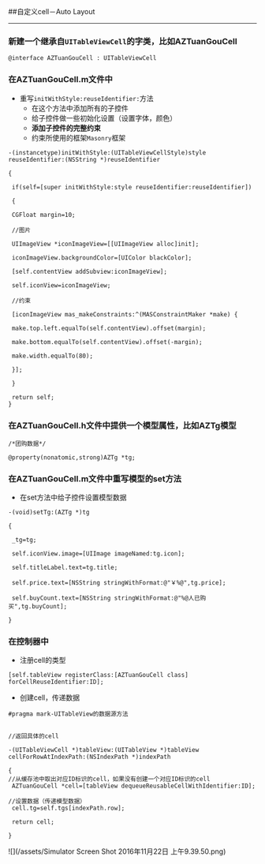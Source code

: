 ##自定义cell－Auto Layout

---

### 新建一个继承自`UITableViewCell`的字类，比如AZTuanGouCell

```objc
@interface AZTuanGouCell : UITableViewCell

```

### 在AZTuanGouCell.m文件中

* 重写`initWithStyle:reuseIdentifier:`方法
  * 在这个方法中添加所有的子控件
  * 给子控件做一些初始化设置（设置字体，颜色）
  * **添加子控件的完整约束**
  - 约束所使用的框架`Masonry`框架


```objc
-(instancetype)initWithStyle:(UITableViewCellStyle)style reuseIdentifier:(NSString *)reuseIdentifier

{

 if(self=[super initWithStyle:style reuseIdentifier:reuseIdentifier])

 {

 CGFloat margin=10;

 //图片

 UIImageView *iconImageView=[[UIImageView alloc]init];

 iconImageView.backgroundColor=[UIColor blackColor];

 [self.contentView addSubview:iconImageView];

 self.iconView=iconImageView;

 //约束

 [iconImageView mas_makeConstraints:^(MASConstraintMaker *make) {

 make.top.left.equalTo(self.contentView).offset(margin);

 make.bottom.equalTo(self.contentView).offset(-margin);

 make.width.equalTo(80);

 }];

 }

 return self;
}

```

### 在AZTuanGouCell.h文件中提供一个模型属性，比如AZTg模型

```objc
/*团购数据*/

@property(nonatomic,strong)AZTg *tg;

```

### 在AZTuanGouCell.m文件中重写模型的set方法

* 在set方法中给子控件设置模型数据

```objc
-(void)setTg:(AZTg *)tg

{

 _tg=tg;

 self.iconView.image=[UIImage imageNamed:tg.icon];

 self.titleLabel.text=tg.title;

 self.price.text=[NSString stringWithFormat:@"￥%@",tg.price];

 self.buyCount.text=[NSString stringWithFormat:@"%@人已购买",tg.buyCount];

}

```

### 在控制器中

* 注册cell的类型

```objc
[self.tableView registerClass:[AZTuanGouCell class] forCellReuseIdentifier:ID];

```

* 创建cell，传递数据

```objc
#pragma mark-UITableView的数据源方法


//返回具体的cell

-(UITableViewCell *)tableView:(UITableView *)tableView cellForRowAtIndexPath:(NSIndexPath *)indexPath

{
//从缓存池中取出对应ID标识的cell，如果没有创建一个对应ID标识的cell
 AZTuanGouCell *cell=[tableView dequeueReusableCellWithIdentifier:ID];

//设置数据（传递模型数据）
 cell.tg=self.tgs[indexPath.row];

 return cell;

}

```

![](/assets/Simulator Screen Shot 2016年11月22日 上午9.39.50.png)

